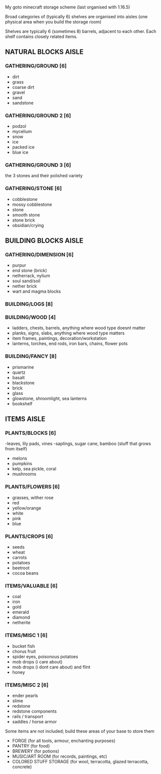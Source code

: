 My goto minecraft storage scheme (last organised with 1.16.5)

Broad categories of (typically 6) shelves are organised into aisles (one physical area when you build the storage room)

Shelves are typically 6 (sometimes 8) barrels, adjacent to each other. Each shelf contains closely related items.

## NATURAL BLOCKS AISLE

### GATHERING/GROUND [6]
- dirt
- grass
- coarse dirt
- gravel
- sand
- sandstone
### GATHERING/GROUND 2 [6]
- podzol
- mycelium
- snow
- ice
- packed ice
- blue ice
### GATHERING/GROUND 3 [6]
the 3 stones and their polished variety
### GATHERING/STONE [6]
- cobblestone
- mossy cobblestone
- stone
- smooth stone
- stone brick
- obsidian/crying
## BUILDING BLOCKS AISLE
### GATHERING/DIMENSION [6]
- purpur
- end stone (brick)
- netherrack, nylium
- soul sand/soil
- nether brick
- wart and magma blocks
### BUILDING/LOGS [8]
### BUILDING/WOOD [4]
- ladders, chests, barrels, anything where wood type doesnt matter
- planks, signs, slabs, anything where wood type matters
- item frames, paintings, decoration/workstation
- lanterns, torches, end rods, iron bars, chains, flower pots
### BUILDING/FANCY [8]
- prismarine
- quartz
- basalt
- blackstone
- brick
- glass
- glowstone, shroomlight, sea lanterns
- bookshelf
## ITEMS AISLE
### PLANTS/BLOCKS [6]
-leaves, lily pads, vines
-saplings, sugar cane, bamboo (stuff that grows from itself)
- melons
- pumpkins
- kelp, sea pickle, coral
- mushrooms
### PLANTS/FLOWERS [6]
- grasses, wither rose
- red
- yellow/orange
- white
- pink
- blue
### PLANTS/CROPS [6]
- seeds
- wheat
- carrots
- potatoes
- beetroot
- cocoa beans
### ITEMS/VALUABLE [6]
- coal
- iron
- gold
- emerald
- diamond
- netherite
### ITEMS/MISC 1 [6]
- bucket fish
- chorus fruit
- spider eyes, poisonous potatoes
- mob drops (i care about)
- mob drops (i dont care about) and flint
- honey
### ITEMS/MISC 2 [6]
- ender pearls
- slime
- redstone
- redstone components
- rails / transport
- saddles / horse armor
  
Some items are not included; build these areas of your base to store them
- FORGE (for all tools, armour, enchanting purposes)
- PANTRY (for food)
- BREWERY (for potions)
- MUSIC/ART ROOM (for records, paintings, etc)
- COLORED STUFF STORAGE (for wool, terracotta, glazed terracotta, concrete)
	
	
	
